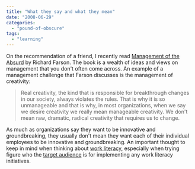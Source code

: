 ```yaml
---
title: "What they say and what they mean"
date: "2008-06-29"
categories: 
  - "pound-of-obscure"
tags: 
  - "learning"
---
```


On the recommendation of a friend, I recently read [Management of the Absurd](http://www.amazon.com/Management-Absurd-Richard-Farson/dp/0684830442/ref=pd_bbs_sr_1?ie=UTF8&s=books&qid=1214596820&sr=8-1) by Richard Farson. The book is a wealth of ideas and views on management that you don't often come across. An example of a management challenge that Farson discusses is the management of creativity:

> Real creativity, the kind that is responsible for breakthrough changes in our society, always violates the rules. That is why it is so unmanageable and that is why, in most organizations, when we say we desire creativity we really mean manageable creativity. We don't mean raw, dramatic, radical creativity that requires us to change.

As much as organizations say they want to be innovative and groundbreaking, they usually don't mean they want each of their individual employees to be innovative and groundbreaking. An important thought to keep in mind when thinking about [work literacy](http://www.workliteracy.com "Work Literacy"), especially when trying figure who the [target audience](http://www.workliteracy.com/developing-work-literacies-whos-the-target-audience) is for implementing any work literacy initiatives.
